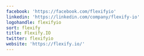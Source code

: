 ```yaml
---
facebook: 'https://facebook.com/flexifyio'
linkedin: 'https://linkedin.com/company/flexify-io'
logohandle: flexifyio
sort: flexify
title: Flexify.IO
twitter: flexifyio
website: 'https://flexify.io/'
---
```

